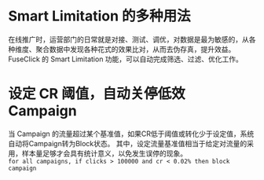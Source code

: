 # Smart Limitation 的多种用法
在线推广时，运营部门的日常就是对接、测试、调优，对数据是最为敏感的，从各种维度、聚合数据中发现各种花式的效果比对，从而去伪存真，提升效益。
FuseClick 的 Smart Limitation 功能，可以自动完成筛选、过滤、优化工作。

# 设定 CR 阈值，自动关停低效 Campaign
当 Campaign 的流量超过某个基准值，如果CR低于阈值或转化少于设定值，系统自动将Campaign转为Block状态。 
其中，设定流量基准值相当于给定对流量的采用，样本量足够才会具有统计意义，以免发生误停的现象。  
 ```for all campaigns, if clicks > 100000 and cr < 0.02% then block campaign``` 



